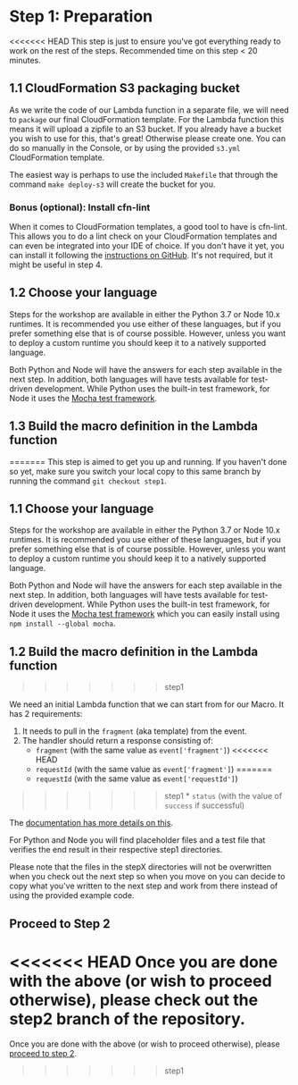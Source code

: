 # Step 1: Preparation

<<<<<<< HEAD
This step is just to ensure you've got everything ready to work on the rest of the steps. Recommended time on this step < 20 minutes.

## 1.1 CloudFormation S3 packaging bucket

As we write the code of our Lambda function in a separate file, we will need to `package` our final CloudFormation template. For the Lambda function this means it will upload a zipfile to an S3 bucket. If you already have a bucket you wish to use for this, that's great! Otherwise please create one. You can do so manually in the Console, or by using the provided `s3.yml` CloudFormation template.

The easiest way is perhaps to use the included `Makefile` that through the command `make deploy-s3` will create the bucket for you.

### Bonus (optional): Install cfn-lint

When it comes to CloudFormation templates, a good tool to have is cfn-lint. This allows you to do a lint check on your CloudFormation templates and can even be integrated into your IDE of choice. If you don't have it yet, you can install it following the [instructions on GitHub](https://github.com/aws-cloudformation/cfn-python-lint). It's not required, but it might be useful in step 4.

## 1.2 Choose your language

Steps for the workshop are available in either the Python 3.7 or Node 10.x runtimes. It is recommended you use either of these languages, but if you prefer something else that is of course possible. However, unless you want to deploy a custom runtime you should keep it to a natively supported language.

Both Python and Node will have the answers for each step available in the next step. In addition, both languages will have tests available for test-driven development. While Python uses the built-in test framework, for Node it uses the [Mocha test framework](https://mochajs.org).

## 1.3 Build the macro definition in the Lambda function
=======
This step is aimed to get you up and running. If you haven't done so yet, make sure you switch your local copy to this same branch by running the command `git checkout step1`.

## 1.1 Choose your language

Steps for the workshop are available in either the Python 3.7 or Node 10.x runtimes. It is recommended you use either of these languages, but if you prefer something else that is of course possible. However, unless you want to deploy a custom runtime you should keep it to a natively supported language.

Both Python and Node will have the answers for each step available in the next step. In addition, both languages will have tests available for test-driven development. While Python uses the built-in test framework, for Node it uses the [Mocha test framework](https://mochajs.org) which you can easily install using `npm install --global mocha`.

## 1.2 Build the macro definition in the Lambda function
>>>>>>> step1

We need an initial Lambda function that we can start from for our Macro. It has 2 requirements:

1. It needs to pull in the `fragment` (aka template) from the event.
2. The handler should return a response consisting of:
    * `fragment` (with the same value as `event['fragment']`)
<<<<<<< HEAD
    * `requestId` (with the same value as `event['fragment']`)
=======
    * `requestId` (with the same value as `event['requestId']`)
>>>>>>> step1
    * `status` (with the value of `success` if successful)

The [documentation has more details on this](https://docs.aws.amazon.com/AWSCloudFormation/latest/UserGuide/template-macros.html#template-macros-author).

For Python and Node you will find placeholder files and a test file that verifies the end result in their respective step1 directories.

Please note that the files in the stepX directories will not be overwritten when you check out the next step so when you move on you can decide to copy what you've written to the next step and work from there instead of using the provided example code.

## Proceed to Step 2

<<<<<<< HEAD
Once you are done with the above (or wish to proceed otherwise), please check out the step2 branch of the repository.
=======
Once you are done with the above (or wish to proceed otherwise), please [proceed to step 2](https://github.com/ArjenSchwarz/workshop-cfn-macros/blob/step2/step2.md).
>>>>>>> step1
